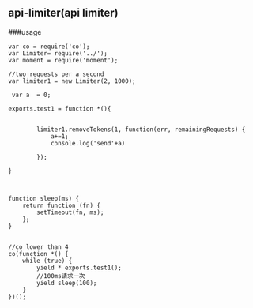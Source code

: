 ## api-limiter(api limiter)


###usage

	var co = require('co');
	var Limiter= require('../');
	var moment = require('moment');

	//two requests per a second
	var limiter1 = new Limiter(2, 1000);

	 var a  = 0;
	 
	exports.test1 = function *(){
			
			
			limiter1.removeTokens(1, function(err, remainingRequests) {
				a+=1;
				console.log('send'+a)
			
			});

	}



	function sleep(ms) {
		return function (fn) {
			setTimeout(fn, ms);
		};
	}


	//co lower than 4
	co(function *() {
		while (true) {
			yield * exports.test1();
			//100ms请求一次
			yield sleep(100); 
		}
	})();